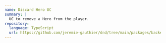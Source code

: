 ```yaml
---
name: Discard Hero UC
summary: |
  UC to remove a Hero from the player.
repository:
  language: TypeScript
  url: https://github.com/jeremie-gauthier/dnd/tree/main/packages/backend/src/lobby/private/discard-hero
---
```


<NodeGraph />

